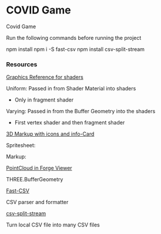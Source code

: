 # COVID Game

Covid Game

Run the following commands before running the project

npm install
npm i -S fast-csv
npm install csv-split-stream

### Resources

[Graphics Reference for shaders](http://what-when-how.com/Tutorial/topic-1779u1aung/Three-js-277.html)

Uniform: Passed in from Shader Material into shaders
- Only in fragment shader

Varying: Passed in from the Buffer Geometry into the shaders 
- First vertex shader and then fragment shader

[3D Markup with icons and info-Card](https://forge.autodesk.com/blog/3d-markup-icons-and-info-card)

Spritesheet: 

Markup: 

[PointCloud in Forge Viewer](https://forge.autodesk.com/blog/using-pointcloud-forge-viewer)

THREE.BufferGeometry

[Fast-CSV](https://c2fo.io/fast-csv/)

CSV parser and formatter

[csv-split-stream](https://www.npmjs.com/package/csv-split-stream)

Turn local CSV file into many CSV files
